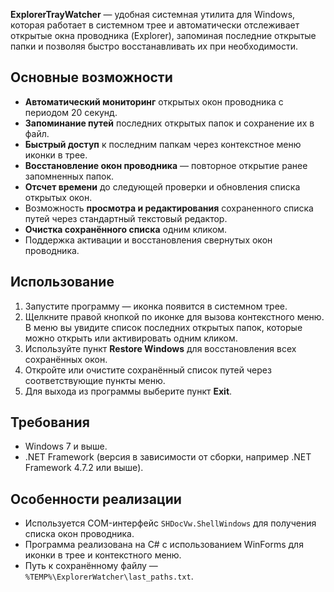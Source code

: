 **ExplorerTrayWatcher** — удобная системная утилита для Windows, которая работает в системном трее и автоматически отслеживает открытые окна проводника (Explorer), запоминая последние открытые папки и позволяя быстро восстанавливать их при необходимости.

## Основные возможности

* **Автоматический мониторинг** открытых окон проводника с периодом 20 секунд.
* **Запоминание путей** последних открытых папок и сохранение их в файл.
* **Быстрый доступ** к последним папкам через контекстное меню иконки в трее.
* **Восстановление окон проводника** — повторное открытие ранее запомненных папок.
* **Отсчет времени** до следующей проверки и обновления списка открытых окон.
* Возможность **просмотра и редактирования** сохраненного списка путей через стандартный текстовый редактор.
* **Очистка сохранённого списка** одним кликом.
* Поддержка активации и восстановления свернутых окон проводника.

## Использование

1. Запустите программу — иконка появится в системном трее.
2. Щелкните правой кнопкой по иконке для вызова контекстного меню. В меню вы увидите список последних открытых папок, которые можно открыть или активировать одним кликом.
3. Используйте пункт **Restore Windows** для восстановления всех сохранённых окон.
4. Откройте или очистите сохранённый список путей через соответствующие пункты меню.
5. Для выхода из программы выберите пункт **Exit**.

## Требования

* Windows 7 и выше.
* .NET Framework (версия в зависимости от сборки, например .NET Framework 4.7.2 или выше).

## Особенности реализации

* Используется COM-интерфейс `SHDocVw.ShellWindows` для получения списка окон проводника.
* Программа реализована на C# с использованием WinForms для иконки в трее и контекстного меню.
* Путь к сохранённому файлу — `%TEMP%\ExplorerWatcher\last_paths.txt`.
